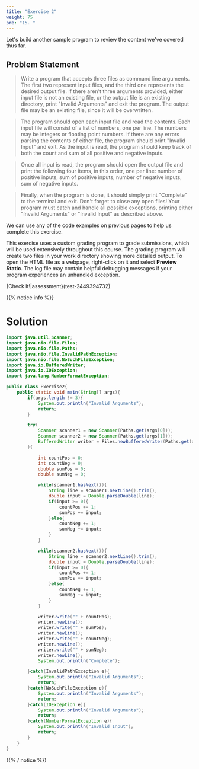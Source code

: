 ```yaml
---
title: "Exercise 2"
weight: 75
pre: "15. "
---
```

Let's build another sample program to review the content we've covered thus far.

## Problem Statement

> Write a program that accepts three files as command line arguments. The first two represent input files, and the third one represents the desired output file. If there aren't three arguments provided, either input file is not an existing file, or the output file is an existing directory, print "Invalid Arguments" and exit the program. The output file may be an existing file, since it will be overwritten. 

> The program should open each input file and read the contents. Each input file will consist of a list of numbers, one per line. The numbers may be integers or floating point numbers. If there are any errors parsing the contents of either file, the program should print "Invalid Input" and exit. As the input is read, the program should keep track of both the count and sum of all positive and negative inputs. 

> Once all input is read, the program should open the output file and print the following four items, in this order, one per line: number of positive inputs, sum of positive inputs, number of negative inputs, sum of negative inputs.

> Finally, when the program is done, it should simply print "Complete" to the terminal and exit. Don't forget to close any open files! Your program must catch and handle all possible exceptions, printing either "Invalid Arguments" or "Invalid Input" as described above.

We can use any of the code examples on previous pages to help us complete this exercise. 

This exercise uses a custom grading program to grade submissions, which will be used extensively throughout this course. The grading program will create two files in your work directory showing more detailed output. To open the HTML file as a webpage, right-click on it and select **Preview Static**.  The log file may contain helpful debugging messages if your program experiences an unhandled exception. 

{Check It!|assessment}(test-2449394732)

{{% notice info %}}

# Solution

```java
import java.util.Scanner;
import java.nio.file.Files;
import java.nio.file.Paths;
import java.nio.file.InvalidPathException;
import java.nio.file.NoSuchFileException;
import java.io.BufferedWriter;
import java.io.IOException;
import java.lang.NumberFormatException;

public class Exercise2{
    public static void main(String[] args){
        if(args.length != 3){
            System.out.println("Invalid Arguments");
            return;
        }

        try(
            Scanner scanner1 = new Scanner(Paths.get(args[0]));
            Scanner scanner2 = new Scanner(Paths.get(args[1]));
            BufferedWriter writer = Files.newBufferedWriter(Paths.get(args[2]))
        ){

            int countPos = 0;
            int countNeg = 0;
            double sumPos = 0;
            double sumNeg = 0;

            while(scanner1.hasNext()){
                String line = scanner1.nextLine().trim();
                double input = Double.parseDouble(line);
                if(input >= 0){
                    countPos += 1;
                    sumPos += input;
                }else{
                    countNeg += 1;
                    sumNeg += input;
                }
            }

            while(scanner2.hasNext()){
                String line = scanner2.nextLine().trim();
                double input = Double.parseDouble(line);
                if(input >= 0){
                    countPos += 1;
                    sumPos += input;
                }else{
                    countNeg += 1;
                    sumNeg += input;
                }
            }

            writer.write("" + countPos);
            writer.newLine();
            writer.write("" + sumPos);
            writer.newLine();
            writer.write("" + countNeg);
            writer.newLine();
            writer.write("" + sumNeg);
            writer.newLine();
            System.out.println("Complete");

        }catch(InvalidPathException e){
            System.out.println("Invalid Arguments");
            return;
        }catch(NoSuchFileException e){
            System.out.println("Invalid Arguments");
            return;
        }catch(IOException e){
            System.out.println("Invalid Arguments");
            return;
        }catch(NumberFormatException e){
            System.out.println("Invalid Input");
            return;
        }
    }
}
```

{{% / notice %}}

